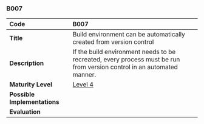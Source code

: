 ### B007

| **Code**           | **B007** |
| :--                | :--      |
| **Title**          | Build environment can be automatically created from version control |
| **Description**    | If the build environment needs to be recreated, every process must be run from version control in an automated manner. |
| **Maturity Level** | [Level 4](/levels#level-4) |
| **Possible Implementations** | |
| **Evaluation**     | |
